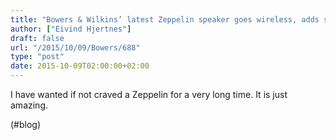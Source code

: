```yaml
---
title: "Bowers & Wilkins’ latest Zeppelin speaker goes wireless, adds support for AirPlay | iMore"
author: ["Eivind Hjertnes"]
draft: false
url: "/2015/10/09/Bowers/688"
type: "post"
date: 2015-10-09T02:00:00+02:00
---
```


I have wanted if not craved a Zeppelin for a very long time. It is just
amazing.

(#blog)
